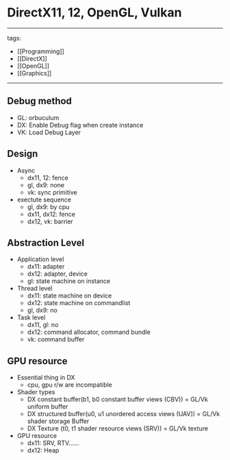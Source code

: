 ﻿---
layout: default
---

# DirectX11, 12, OpenGL, Vulkan

---
tags:
  - [[Programming]]
  - [[DirectX]]
  - [[OpenGL]]
  - [[Graphics]]
---

## Debug method
* GL: orbuculum
* DX: Enable Debug flag when create instance
* VK: Load Debug Layer

## Design 
* Async
  * dx11, 12: fence
  * gl, dx9: none
  * vk: sync primitive
* exectute sequence
  * gl, dx9: by cpu
  * dx11, dx12: fence
  * dx12, vk: barrier 


## Abstraction Level
* Application level
  * dx11: adapter
  * dx12: adapter, device
  * gl: state machine on instance
* Thread level
  * dx11: state machine on device
  * dx12: state machine on commandlist
  * gl, dx9: no
* Task level
  * dx11, gl: no
  * dx12: command allocator, command bundle
  * vk: command buffer


## GPU resource 
* Essential thing in DX
  * cpu, gpu r/w are incompatible
* Shader types
  * DX constant buffer(b1, b0 constant buffer views (CBV))  = GL/Vk uniform buffer 
  * DX structured buffer(u0, u1 unordered access views (UAV)) = GL/Vk shader storage Buffer
  * DX Texture (t0, t1 shader resource views (SRV)) = GL/Vk texture
* GPU resource
  * dx11: SRV, RTV......
  * dx12: Heap

